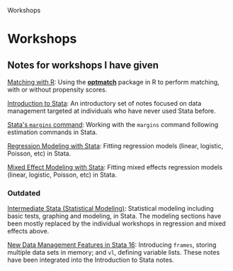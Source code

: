 Workshops
# Workshops

## Notes for workshops I have given

[Matching with R](https://errickson.net/workshop-matching-slides/index.html):
Using the
[**optmatch**](https://cran.r-project.org/web/packages/optmatch/index.html)
package in R to perform matching, with or without propensity scores.

[Introduction to Stata](https://cscar.github.io/workshop-stata-intro/): An
introductory set of notes focused on data management targeted at individuals who
have never used Stata before.

[Stata's `margins` command](https://errickson.net/workshop-margins): Working
with the `margins` command following estimation commands in Stata.

[Regression Modeling with
Stata](https://errickson.net/stata-regression/index.html): Fitting regression
models (linear, logistic, Poisson, etc) in Stata.

[Mixed Effect Modeling with
Stata](https://errickson.net/stata-mixed/index.html): Fitting mixed effects
regression models (linear, logistic, Poisson, etc) in Stata.

### Outdated

[Intermediate Stata (Statistical
Modeling)](https://errickson.net/stata2/index.html): Statistical modeling
including basic tests, graphing and modeling, in Stata. The modeling sections
have been mostly replaced by the individual workshops in regression and mixed
effects above.

[New Data Management Features in Stata
16](https://errickson.net/stata-16/index.html): Introducing `frames`, storing
multiple data sets in memory; and `vl`, defining variable lists. These notes
have been integrated into the Introduction to Stata notes.
